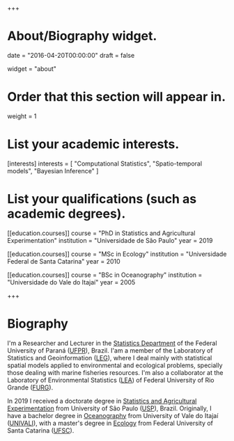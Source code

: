 +++
# About/Biography widget.

date = "2016-04-20T00:00:00"
draft = false

widget = "about"

# Order that this section will appear in.
weight = 1

# List your academic interests.
[interests]
  interests = [
    "Computational Statistics",
    "Spatio-temporal models",
    "Bayesian Inference"
  ]

# List your qualifications (such as academic degrees).
[[education.courses]]
  course = "PhD in Statistics and Agricultural Experimentation"
  institution = "Universidade de São Paulo"
  year = 2019

[[education.courses]]
  course = "MSc in Ecology"
  institution = "Universidade Federal de Santa Catarina"
  year = 2010

[[education.courses]]
  course = "BSc in Oceanography"
  institution = "Universidade do Vale do Itajaí"
  year = 2005

+++

# Biography

I'm a Researcher and Lecturer in the [Statistics Department][1] of the
Federal University of Paraná ([UFPR][8]), Brazil. I'am a member of the
Laboratory of Statistics and Geoinformation ([LEG][]), where I deal
mainly with statistical spatial models applied to environmental and
ecological problems, specially those dealing with marine fisheries
resources. I'm also a collaborator at the Laboratory of Environmental
Statistics ([LEA][]) of Federal University of Rio Grande ([FURG][]).

In 2019 I received a doctorate degree in [Statistics and Agricultural
Experimentation][] from University of São Paulo ([USP][11]), Brazil.
Originally, I have a bachelor degree in [Oceanography][3] from
University of Vale do Itajaí ([UNIVALI][9]), with a master's degree in
[Ecology][5] from Federal University of Santa Catarina ([UFSC][10]).

[1]: http://www.est.ufpr.br/
[2]: http://www.ufpr.br/
[LEG]: http://www.leg.ufpr.br/
[LEA]: http://www.imef.furg.br/index.php/laboratorios/12-lea.html
[FURG]: http://www.furg.br/
[3]: http://www.univali.br/oceano
[4]: http://www.univali.br/
[5]: http://poseco.ufsc.br
[6]: http://ufsc.br/
[Estatística e Experimentação Agronômica]: http://www4.esalq.usp.br/pg/programas/estatistica
[ESALQ]: http://www4.esalq.usp.br/
[7]: http://www5.usp.br/
[8]: https://issuu.com/ufprdigital/docs/ufpr_english
[9]: http://www.univali.br/english
[10]: http://en.ufsc.br
[Statistics and Agricultural Experimentation]: http://www.en.esalq.usp.br/graduate/programs/agricultural-statistics-and-experimentation
[11]: http://www5.usp.br/en/
